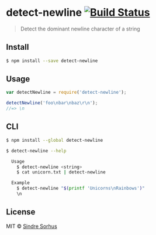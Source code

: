 # detect-newline [![Build Status](https://travis-ci.org/sindresorhus/detect-newline.svg?branch=master)](https://travis-ci.org/sindresorhus/detect-newline)

> Detect the dominant newline character of a string


## Install

```sh
$ npm install --save detect-newline
```


## Usage

```js
var detectNewline = require('detect-newline');

detectNewline('foo\nbar\nbaz\r\n');
//=> \n
```


## CLI

```sh
$ npm install --global detect-newline
```

```sh
$ detect-newline --help

  Usage
    $ detect-newline <string>
    $ cat unicorn.txt | detect-newline

  Example
    $ detect-newline "$(printf 'Unicorns\nRainbows')"
    \n
```


## License

MIT © [Sindre Sorhus](http://sindresorhus.com)
